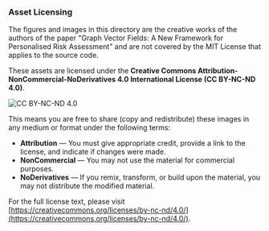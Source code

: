 ### Asset Licensing

The figures and images in this directory are the creative works of the authors of the paper "Graph Vector Fields: A New Framework for Personalised Risk Assessment" and are not covered by the MIT License that applies to the source code.

These assets are licensed under the **Creative Commons Attribution-NonCommercial-NoDerivatives 4.0 International License (CC BY-NC-ND 4.0)**.

![CC BY-NC-ND 4.0](https://i.creativecommons.org/l/by-nc-nd/4.0/88x31.png)

This means you are free to share (copy and redistribute) these images in any medium or format under the following terms:
* **Attribution** — You must give appropriate credit, provide a link to the license, and indicate if changes were made.
* **NonCommercial** — You may not use the material for commercial purposes.
* **NoDerivatives** — If you remix, transform, or build upon the material, you may not distribute the modified material.

For the full license text, please visit [https://creativecommons.org/licenses/by-nc-nd/4.0/](https://creativecommons.org/licenses/by-nc-nd/4.0/).
